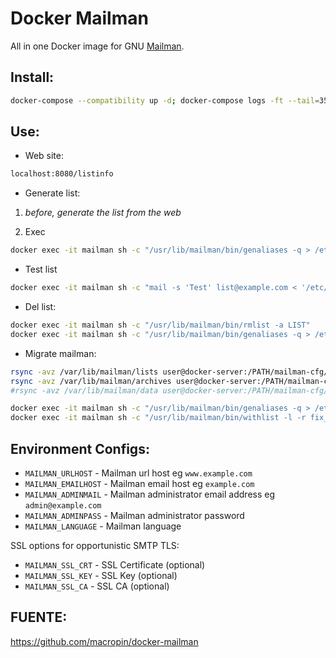 # Docker Mailman

All in one Docker image for GNU
[Mailman](http://www.gnu.org/software/mailman/index.html).

## **Install:**

```bash
docker-compose --compatibility up -d; docker-compose logs -ft --tail=35
```

## **Use:**

* Web site:

```bash
localhost:8080/listinfo
```

* Generate list:

1. *before, generate the list from the web*

2. Exec

```bash
docker exec -it mailman sh -c "/usr/lib/mailman/bin/genaliases -q > /etc/aliases.mailman && newaliases"
```

* Test list

```bash
docker exec -it mailman sh -c "mail -s 'Test' list@example.com < '/etc/hosts'"
```

* Del list:

```bash
docker exec -it mailman sh -c "/usr/lib/mailman/bin/rmlist -a LIST"
docker exec -it mailman sh -c "/usr/lib/mailman/bin/genaliases -q > /etc/aliases.mailman && newaliases"
```

* Migrate mailman:

```bash
rsync -avz /var/lib/mailman/lists user@docker-server:/PATH/mailman-cfg/lib/mailman
rsync -avz /var/lib/mailman/archives user@docker-server:/PATH/mailman-cfg/lib/mailman
#rsync -avz /var/lib/mailman/data user@docker-server:/PATH/mailman-cfg/lib/mailman
```

```bash
docker exec -it mailman sh -c "/usr/lib/mailman/bin/genaliases -q > /etc/aliases.mailman && newaliases"
docker exec -it mailman sh -c "/usr/lib/mailman/bin/withlist -l -r fix_url LIST -u NEW_URL"
```

## **Environment Configs:**

* `MAILMAN_URLHOST` - Mailman url host eg `www.example.com`
* `MAILMAN_EMAILHOST` - Mailman email host eg `example.com`
* `MAILMAN_ADMINMAIL` - Mailman administrator email address eg `admin@example.com`
* `MAILMAN_ADMINPASS` - Mailman administrator password
* `MAILMAN_LANGUAGE` - Mailman language

SSL options for opportunistic SMTP TLS:

* `MAILMAN_SSL_CRT` - SSL Certificate (optional)
* `MAILMAN_SSL_KEY` - SSL Key (optional)
* `MAILMAN_SSL_CA` - SSL CA (optional)

## **FUENTE:**

<https://github.com/macropin/docker-mailman>
